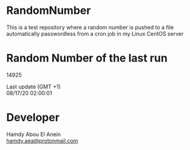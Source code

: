 # RandomNumber    
This is a test repository where a random number is pushed to a file automatically passwordless from a cron job in my Linux CentOS server    
# Random Number of the last run   
14925
      
Last update (GMT +1)    
08/17/20 02:00:01
# Developer    
Hamdy Abou El Anein   
hamdy.aea@protonmail.com
